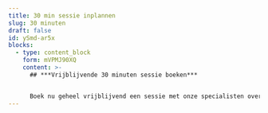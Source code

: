 ```yaml
---
title: 30 min sessie inplannen
slug: 30 minuten
draft: false
id: ySmd-ar5x
blocks:
  - type: content_block
    form: mVPMJ90XQ
    content: >-
      ## ***Vrijblijvende 30 minuten sessie boeken***


      Boek nu geheel vrijblijvend een sessie met onze specialisten over de inzet van video, animatie of videomarketing.
---
```

